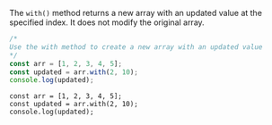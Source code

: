 The `with()` method returns a new array with an updated value at the specified index. It does not modify the original array.

```js
/*
Use the with method to create a new array with an updated value
*/
const arr = [1, 2, 3, 4, 5];
const updated = arr.with(2, 10);
console.log(updated);
```

```solution
const arr = [1, 2, 3, 4, 5];
const updated = arr.with(2, 10);
console.log(updated);
```